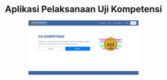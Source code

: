 # <h1 align="center">Aplikasi Pelaksanaan Uji Kompetensi</h1>

<p align="center"><img src="public/images/index.png" width="70%"></p>

